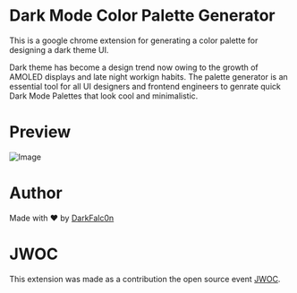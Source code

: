 # Dark Mode Color Palette Generator
This is a google chrome extension for generating a color palette for designing a dark theme UI.  

Dark theme has become a design trend now owing to the growth of AMOLED displays and late night workign habits. The palette generator is an essential tool for all UI designers and frontend engineers to genrate quick Dark Mode Palettes that look cool and minimalistic.

# Preview

![Image](https://github.com/DarkFalc0n/Chrome-Extension/blob/main/Dark%20ColorGen/preview/paletteimage.png)

# Author
Made with ❤ by [DarkFalc0n](https://github.com/DarkFalc0n) 


# JWOC
This extension was made as a contribution the open source event [JWOC](https://jwoc.tech/).
